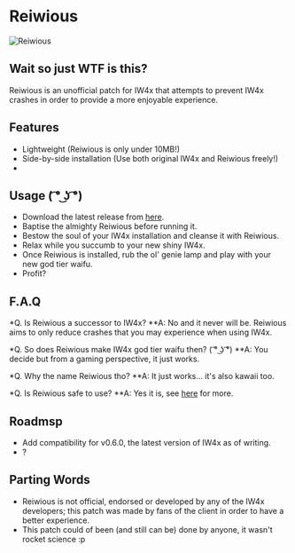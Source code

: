 # Reiwious

![Reiwious](https://i.gyazo.com/adda3255294069f29c924c8de468947c.png "Isn't it pretty? ( ͡° ͜ʖ ͡°)")


## Wait so just WTF is this?
Reiwious is an unofficial patch for IW4x that attempts to prevent IW4x crashes in order to provide a more enjoyable experience.



## Features
* Lightweight (Reiwious is only under 10MB!)
* Side-by-side installation (Use both original IW4x and Reiwious freely!)
* 




## Usage ( ͡° ͜ʖ ͡°)
* Download the latest release from [here](https://www.github.com/Wiizard/Reiwious/releases/latest).
* Baptise the almighty Reiwious before running it.
* Bestow the soul of your IW4x installation and cleanse it with Reiwious.
* Relax while you succumb to your new shiny IW4x.
* Once Reiwious is installed, rub the ol' genie lamp and play with your new god tier waifu.
* Profit?



## F.A.Q
*Q. Is Reiwious a successor to IW4x? 
**A: No and it never will be. Reiwious aims to only reduce crashes that you may experience when using IW4x.

*Q. So does Reiwious make IW4x god tier waifu then? ( ͡° ͜ʖ ͡°)
**A: You decide but from a gaming perspective, it just works.

*Q. Why the name Reiwious tho?
**A: It just works... it's also kawaii too.

*Q. Is Reiwious safe to use?
**A: Yes it is, see [here](https://www.virustotal.com/#/file/c86ccf5afa1e5532a6cbcf741bcc008a317385b6848b628d893b51e08f271cec/detection) for more.



## Roadmsp
* Add compatibility for v0.6.0, the latest version of IW4x as of writing.
* ?



## Parting Words
* Reiwious is not official, endorsed or developed by any of the IW4x developers; this patch was made by fans of the client in order to have a better experience.
* This patch could of been (and still can be) done by anyone, it wasn't rocket science :p